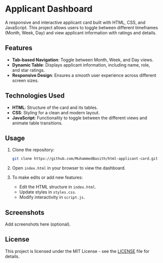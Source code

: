 # Applicant Dashboard

A responsive and interactive applicant card built with HTML, CSS, and JavaScript. This project allows users to toggle between different timeframes (Month, Week, Day) and view applicant information with ratings and details.

## Features

- **Tab-based Navigation**: Toggle between Month, Week, and Day views.
- **Dynamic Table**: Displays applicant information, including name, role, and star ratings.
- **Responsive Design**: Ensures a smooth user experience across different screen sizes.

## Technologies Used

- **HTML**: Structure of the card and its tables.
- **CSS**: Styling for a clean and modern layout.
- **JavaScript**: Functionality to toggle between the different views and animate table transitions.

## Usage

1. Clone the repository:
   ```bash
   git clone https://github.com/MuhammedBasith/html-applicant-card.git
   ```

2. Open `index.html` in your browser to view the dashboard.

3. To make edits or add new features:
   - Edit the HTML structure in `index.html`.
   - Update styles in `styles.css`.
   - Modify interactivity in `script.js`.

## Screenshots

Add screenshots here (optional).

## License

This project is licensed under the MIT License - see the [LICENSE](LICENSE) file for details.
